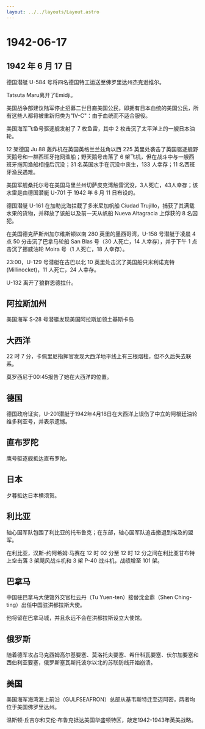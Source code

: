 ```yaml
---
layout: ../../layouts/Layout.astro
---
```


# 1942-06-17

## 1942 年 6 月 17 日

德国潜艇 U-584 号将四名德国特工运送至佛罗里达州杰克逊维尔。

Tatsuta Maru离开了Emidji。

美国战争部建议陆军停止招募二世日裔美国公民，即拥有日本血统的美国公民，所有这些人都将被重新归类为"IV-C"：由于血统而不适合服役。

美国海军飞鱼号驱逐舰发射了 7 枚鱼雷，其中 2
枚击沉了太平洋上的一艘日本油轮。

12 架德国 Ju 88 轰炸机在英国英格兰兰兹角以西 225
英里处袭击了英国驱逐舰野天鹅号和一群西班牙拖网渔船；野天鹅号击落了 6
架飞机，但在战斗中与一艘西班牙拖网渔船相撞后沉没；31
名英国水手在沉没中丧生，133 人幸存；11 名西班牙渔民遇难。

美国军舰桑托尔号在美国马里兰州切萨皮克湾触雷沉没，3人死亡，43人幸存；该水雷是由德国潜艇
U-701 于 1942 年 6 月 11 日布设的。

德国潜艇 U-161 在加勒比海拦截了多米尼加帆船 Ciudad
Trujillo，捕获了其满载水果的货物，并释放了该船以及前一天从帆船 Nueva
Altagracia 上俘获的 8 名囚犯。

在美国德克萨斯州加尔维斯顿以南 280 英里的墨西哥湾，U-158 号潜艇于凌晨 4
点 50 分击沉了巴拿马轮船 San Blas 号（30 人死亡，14 人幸存），并于下午 1
点击沉了挪威油轮 Moira 号（1 人死亡，18 人幸存）。

23:00，U-129 号潜艇在古巴以北 10 英里处击沉了美国船只米利诺克特
(Millinocket)，11 人死亡，24 人幸存。

U-132 离开了狼群恩德拉什。

## 阿拉斯加州

美国海军 S-28 号潜艇发现美国阿拉斯加领土基斯卡岛

## 大西洋

22 时 7
分，卡佩里尼指挥官发现大西洋地平线上有三根烟柱，但不久后失去联系。

莫罗西尼于00:45报告了她在大西洋的位置。

## 德国

德国政府证实，U-201潜艇于1942年4月18日在大西洋上误伤了中立的阿根廷油轮维多利亚号，并表示遗憾。

## 直布罗陀

鹰号驱逐舰抵达直布罗陀。

## 日本

夕暮抵达日本横须贺。

## 利比亚

轴心国军队包围了利比亚的托布鲁克；在东部，轴心国军队追击撤退到埃及的盟军。

在利比亚，汉斯-约阿希姆·马赛在 12 时 02 分至 12 时 12
分之间在利比亚甘布特上空击落 3 架飓风战斗机和 3 架 P-40 战斗机，战绩增至
101 架。

## 巴拿马

中国驻巴拿马大使馆外交官杜云丹（Tu Yuen-ten）接替沈金鼎（Shen
Ching-ting）出任中国驻洪都拉斯大使。

他将留在巴拿马城，并且永远不会在洪都拉斯设立大使馆。

## 俄罗斯

随着德军攻占马克西姆高尔基要塞、莫洛托夫要塞、希什科瓦要塞、伏尔加要塞和西伯利亚要塞，俄罗斯塞瓦斯托波尔以北的苏联防线开始崩溃。

## 美国

美国海军海湾海上前沿（GULFSEAFRON）总部从基韦斯特迁至迈阿密，两者均位于美国佛罗里达州。

温斯顿·丘吉尔和艾伦·布鲁克抵达美国华盛顿特区，敲定1942-1943年英美战略。